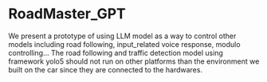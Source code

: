 # RoadMaster_GPT
We present a prototype of using LLM model as a way to control other models including road following, input_related voice response, modulo controlling... The road following and traffic detection model using framework yolo5 should not run on other platforms than the environment we built on the car since they are connected to the hardwares. 

